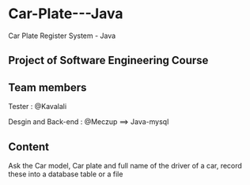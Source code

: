 # Car-Plate---Java
Car Plate Register System - Java

## Project of Software Engineering Course

## Team members

Tester : @Kavalali  

Desgin and Back-end : @Meczup ==> Java-mysql 



## Content
Ask the Car model, Car plate and full name of the driver of a car, record these into a database table or a file

